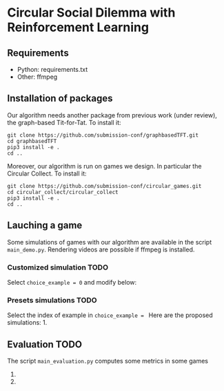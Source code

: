 # Circular Social Dilemma with Reinforcement Learning

## Requirements
- Python: requirements.txt
- Other: ffmpeg

## Installation of packages
Our algorithm needs another package from previous work (under review), the graph-based Tit-for-Tat. 
To install it:

```
git clone https://github.com/submission-conf/graphbasedTFT.git
cd graphbasedTFT
pip3 install -e .
cd ..
```

Moreover, our algorithm is run on games we design. In particular the Circular Collect.
To install it:

```
git clone https://github.com/submission-conf/circular_games.git
cd circular_collect/circular_collect
pip3 install -e .
cd ..
```


## Lauching a game
Some simulations of games with our algorithm are available in the script `main_demo.py`.
Rendering videos are possible if ffmpeg is installed.

### Customized simulation TODO
Select `choice_example = 0` and modify below:

### Presets simulations TODO
Select the index of example in `choice_example = `
Here are the proposed simulations:
1. 

## Evaluation TODO
The script `main_evaluation.py` computes some metrics in some games

1. 
2.
